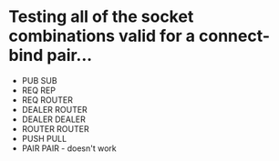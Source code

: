 # Testing all of the socket combinations valid for a connect-bind pair...
* PUB SUB
* REQ REP
* REQ ROUTER
* DEALER ROUTER
* DEALER DEALER
* ROUTER ROUTER
* PUSH PULL
* PAIR PAIR - doesn't work
